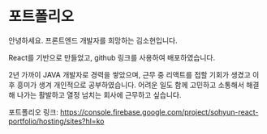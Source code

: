 # 포트폴리오
안녕하세요. 프론트엔드 개발자를 희망하는 김소현입니다. 

React를 기반으로 만들었고, github 링크를 사용하여 배포하였습니다.

2년 가까이 JAVA 개발자로 경력을 쌓았으며, 근무 중 리액트를 접할 기회가 생겼고 이후 흥미가 생겨 개인적으로 공부하였습니다.
어려운 일도 함께 고민하고 소통해서 해결해 나가는 활발하고 열정 넘치는 회사에 근무하고 싶습니다.

포트폴리오 링크: https://console.firebase.google.com/project/sohyun-react-portfolio/hosting/sites?hl=ko
